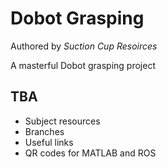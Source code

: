 # Dobot Grasping
Authored by *Suction Cup Resoirces*

A masterful Dobot grasping project

## TBA
- Subject resources
- Branches
- Useful links
- QR codes for MATLAB and ROS
